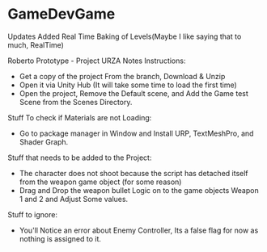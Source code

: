 # GameDevGame
Updates
Added Real Time Baking of Levels(Maybe I like saying that to much, RealTime)

Roberto Prototype - Project URZA Notes
Instructions:
- Get a copy of the project From the branch, Download & Unzip
- Open it via Unity Hub (It will take some time to load the first time)
- Open the project, Remove the Default scene, and Add the Game test Scene from the Scenes Directory.

Stuff To check if Materials are not Loading:
- Go to package manager in Window and Install URP, TextMeshPro, and Shader Graph.

Stuff that needs to be added to the Project:
- The character does not shoot because the script has detached itself from the weapon game object (for some reason)
- Drag and Drop the weapon bullet Logic on to the game objects Weapon 1 and 2 and Adjust Some values.

Stuff to ignore:
- You'll Notice an error about Enemy Controller, Its a false flag for now as nothing is assigned to it.

